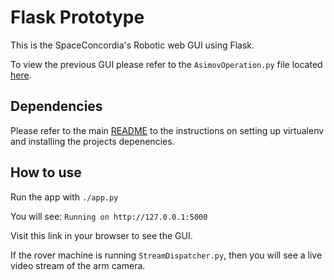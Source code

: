 # Flask Prototype
This is the SpaceConcordia's Robotic web GUI using Flask.

To view the previous GUI please refer to the `AsimovOperation.py` file located [here](https://github.com/space-concordia-robotics/robotics-prototype/tree/asimov-operation-gui-flask-prototype-42/robot/archives/gtk).

## Dependencies
Please refer to the main [README](https://github.com/space-concordia-robotics/robotics-prototype) to the instructions on setting up virtualenv and installing
the projects depenencies.

## How to use
Run the app with `./app.py`

You will see: `Running on http://127.0.0.1:5000`

Visit this link in your browser to see the GUI.

If the rover machine is running `StreamDispatcher.py`, then you will see a live video stream of the arm camera.
